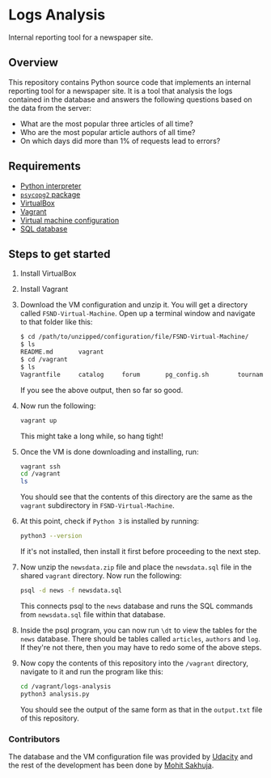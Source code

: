 # Logs Analysis

Internal reporting tool for a newspaper site.

## Overview

This repository contains Python source code that implements an internal reporting tool for a newspaper site. It is a tool that analysis the logs contained in the database and answers the following questions based on the data from the server:

- What are the most popular three articles of all time?
- Who are the most popular article authors of all time?
- On which days did more than 1% of requests lead to errors?

## Requirements

- [Python interpreter](https://www.python.org/downloads/release/python-364/)
- [`psycopg2` package](http://initd.org/psycopg/docs/install.html#binary-install-from-pypi)
- [VirtualBox](https://www.virtualbox.org/wiki/Downloads)
- [Vagrant](https://www.vagrantup.com/downloads.html)
- [Virtual machine configuration](https://github.com/udacity/fullstack-nanodegree-vm)
- [SQL database](https://d17h27t6h515a5.cloudfront.net/topher/2016/August/57b5f748_newsdata/newsdata.zip)

## Steps to get started

1. Install VirtualBox
2. Install Vagrant
3. Download the VM configuration and unzip it. You will get a directory called `FSND-Virtual-Machine`. Open up a terminal window and navigate to that folder like this:

    ```bash
    $ cd /path/to/unzipped/configuration/file/FSND-Virtual-Machine/
    $ ls
    README.md       vagrant
    $ cd /vagrant
    $ ls
    Vagrantfile     catalog     forum       pg_config.sh        tournament
    ```

    If you see the above output, then so far so good.

4. Now run the following:

    ```bash
    vagrant up
    ```

    This might take a long while, so hang tight!

5. Once the VM is done downloading and installing, run:

    ```bash
    vagrant ssh
    cd /vagrant
    ls
    ```

    You should see that the contents of this directory are the same as the `vagrant` subdirectory in `FSND-Virtual-Machine`.

6. At this point, check if `Python 3` is installed by running:

    ```bash
    python3 --version
    ```

    If it's not installed, then install it first before proceeding to the next step.

7. Now unzip the `newsdata.zip` file and place the `newsdata.sql` file in the shared `vagrant` directory. Now run the following:

    ```bash
    psql -d news -f newsdata.sql
    ```

    This connects psql to the `news` database and runs the SQL commands from `newsdata.sql` file within that database.

8. Inside the psql program, you can now run `\dt` to view the tables for the `news` database. There should be tables called `articles`, `authors` and `log`. If they're not there, then you may have to redo some of the above steps.
9. Now copy the contents of this repository into the `/vagrant` directory, navigate to it and run the program like this:
    ```bash
    cd /vagrant/logs-analysis
    python3 analysis.py
    ```

    You should see the output of the same form as that in the `output.txt` file of this repository.

### Contributors

The database and the VM configuration file was provided by [Udacity](https://github.com/udacity) and the rest of the development has been done by [Mohit Sakhuja](https://github.com/mohitsakhuja).
